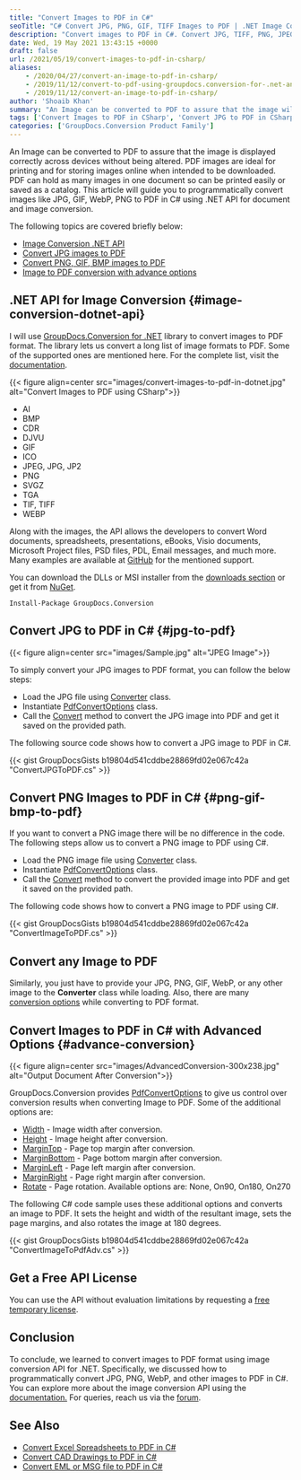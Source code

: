```yaml
---
title: "Convert Images to PDF in C#"
seoTitle: "C# Convert JPG, PNG, GIF, TIFF Images to PDF | .NET Image Converter"
description: "Convert images to PDF in C#. Convert JPG, TIFF, PNG, JPEG, GIF, BMP, and more files with rotation, resize, margins options using conversion API for .NET."
date: Wed, 19 May 2021 13:43:15 +0000
draft: false
url: /2021/05/19/convert-images-to-pdf-in-csharp/
aliases:
    - /2020/04/27/convert-an-image-to-pdf-in-csharp/
    - /2019/11/12/convert-to-pdf-using-groupdocs.conversion-for-.net-and-java/
    - /2019/11/12/convert-an-image-to-pdf-in-csharp/
author: 'Shoaib Khan'
summary: "An Image can be converted to PDF to assure that the image will display correctly across devices without being altered. PDF images are ideal for printing and for storing images online when intended to be downloaded. PDF can hold as many images in one document so can be printed easily or saved as a catalog. This article will guide you to programmatically convert images like JPG, GIF, WebP, PNG to PDF in C# using .NET API for document and image conversion."
tags: ['Convert Images to PDF in CSharp', 'Convert JPG to PDF in CSharp', 'CSharp Image Conversion', 'JPG to PDF in CSharp', 'PNG to PDF in CSharp']
categories: ['GroupDocs.Conversion Product Family']
---
```


An Image can be converted to PDF to assure that the image is displayed correctly across devices without being altered. PDF images are ideal for printing and for storing images online when intended to be downloaded. PDF can hold as many images in one document so can be printed easily or saved as a catalog. This article will guide you to programmatically convert images like JPG, GIF, WebP, PNG to PDF in C# using .NET API for document and image conversion.

The following topics are covered briefly below:

*   [Image Conversion .NET API][2]
*   [Convert JPG images to PDF][3]
*   [Convert PNG, GIF, BMP images to PDF][4]
*   [Image to PDF conversion with advance options][5]

## .NET API for Image Conversion {#image-conversion-dotnet-api}

I will use [GroupDocs.Conversion for .NET][6] library to convert images to PDF format. The library lets us convert a long list of image formats to PDF. Some of the supported ones are mentioned here. For the complete list, visit the [documentation][7].



{{< figure align=center src="images/convert-images-to-pdf-in-dotnet.jpg" alt="Convert Images to PDF using CSharp">}}


*   AI
*   BMP
*   CDR
*   DJVU
*   GIF
*   ICO
*   JPEG, JPG, JP2
*   PNG
*   SVGZ
*   TGA
*   TIF, TIFF
*   WEBP

Along with the images, the API allows the developers to convert Word documents, spreadsheets, presentations, eBooks, Visio documents, Microsoft Project files, PSD files, PDL, Email messages, and much more. Many examples are available at [GitHub][8] for the mentioned support.

You can download the DLLs or MSI installer from the [downloads section][9] or get it from [NuGet][10].

```
Install-Package GroupDocs.Conversion
```

## Convert JPG to PDF in C# {#jpg-to-pdf}



{{< figure align=center src="images/Sample.jpg" alt="JPEG Image">}}


To simply convert your JPG images to PDF format, you can follow the below steps:

*   Load the JPG file using [Converter][11] class.
*   Instantiate [PdfConvertOptions][12] class.
*   Call the [Convert][13] method to convert the JPG image into PDF and get it saved on the provided path.

The following source code shows how to convert a JPG image to PDF in C#.

{{< gist GroupDocsGists b19804d541cddbe28869fd02e067c42a "ConvertJPGToPDF.cs" >}}

## Convert PNG Images to PDF in C# {#png-gif-bmp-to-pdf}

If you want to convert a PNG image there will be no difference in the code. The following steps allow us to convert a PNG image to PDF using C#.

*   Load the PNG image file using [Converter][14] class.
*   Instantiate [PdfConvertOptions][15] class.
*   Call the [Convert][16] method to convert the provided image into PDF and get it saved on the provided path.

The following code shows how to convert a PNG image to PDF using C#.

{{< gist GroupDocsGists b19804d541cddbe28869fd02e067c42a "ConvertImageToPDF.cs" >}}

## Convert any Image to PDF

Similarly, you just have to provide your JPG, PNG, GIF, WebP, or any other image to the **Converter** class while loading. Also, there are many [conversion options][17] while converting to PDF format.

## Convert Images to PDF in C# with Advanced Options {#advance-conversion}



{{< figure align=center src="images/AdvancedConversion-300x238.jpg" alt="Output Document After Conversion">}}


GroupDocs.Conversion provides [PdfConvertOptions][18] to give us control over conversion results when converting Image to PDF. Some of the additional options are:

*   [Width][19] - Image width after conversion.
*   [Height][20] - Image height after conversion.
*   [MarginTop][21] - Page top margin after conversion.
*   [MarginBottom][22] - Page bottom margin after conversion.
*   [MarginLeft][23] - Page left margin after conversion.
*   [MarginRight][24] - Page right margin after conversion.
*   [Rotate][25] - Page rotation. Available options are: None, On90, On180, On270

The following C# code sample uses these additional options and converts an image to PDF. It sets the height and width of the resultant image, sets the page margins, and also rotates the image at 180 degrees.

{{< gist GroupDocsGists b19804d541cddbe28869fd02e067c42a "ConvertImageToPdfAdv.cs" >}}

## Get a Free API License

You can use the API without evaluation limitations by requesting a [free temporary license][26].

## Conclusion

To conclude, we learned to convert images to PDF format using image conversion API for .NET. Specifically, we discussed how to programmatically convert JPG, PNG, WebP, and other images to PDF in C#. You can explore more about the image conversion API using the [documentation.][27] For queries, reach us via the [forum][28].

## See Also

*   [Convert Excel Spreadsheets to PDF in C#][29]
*   [Convert CAD Drawings to PDF in C#][30]
*   [](https://blog.groupdocs.com/2021/04/21/convert-images-to-pdf-in-java/)[Convert EML or MSG file to PDF in C#][31]







[1]: https://blog.groupdocs.com/2021/05/19/convert-images-to-pdf-in-csharp/
[2]: #image-conversion-dotnet-api
[3]: #jpg-to-pdf
[4]: #png-gif-bmp-to-pdf
[5]: #advance-conversion
[6]: https://products.groupdocs.com/conversion/net
[7]: https://docs.groupdocs.com/conversion/net/supported-document-formats/#SupportedDocumentFormats-ConversionfromImageFiletoOtherDocumentformats
[8]: https://github.com/groupdocs-conversion
[9]: https://downloads.groupdocs.com/conversion/net
[10]: https://www.nuget.org/packages/GroupDocs.Conversion/
[11]: https://apireference.groupdocs.com/net/conversion/groupdocs.conversion/converter
[12]: https://apireference.groupdocs.com/net/conversion/groupdocs.conversion.options.convert/pdfconvertoptions
[13]: https://apireference.groupdocs.com/conversion/net/groupdocs.conversion/converter/methods/convert/index
[14]: https://apireference.groupdocs.com/net/conversion/groupdocs.conversion/converter
[15]: https://apireference.groupdocs.com/net/conversion/groupdocs.conversion.options.convert/pdfconvertoptions
[16]: https://apireference.groupdocs.com/conversion/net/groupdocs.conversion/converter/methods/convert/index
[17]: https://docs.groupdocs.com/conversion/net/convert-to-pdf-with-advanced-options/
[18]: https://apireference.groupdocs.com/net/conversion/groupdocs.conversion.options.convert/pdfconvertoptions
[19]: https://apireference.groupdocs.com/net/conversion/groupdocs.conversion.options.convert/pdfconvertoptions/properties/width
[20]: https://apireference.groupdocs.com/net/conversion/groupdocs.conversion.options.convert/pdfconvertoptions/properties/height
[21]: https://apireference.groupdocs.com/net/conversion/groupdocs.conversion.options.convert/pdfconvertoptions/properties/margintop
[22]: https://apireference.groupdocs.com/net/conversion/groupdocs.conversion.options.convert/pdfconvertoptions/properties/marginbottom
[23]: https://apireference.groupdocs.com/net/conversion/groupdocs.conversion.options.convert/pdfconvertoptions/properties/marginleft
[24]: https://apireference.groupdocs.com/net/conversion/groupdocs.conversion.options.convert/pdfconvertoptions/properties/marginright
[25]: https://apireference.groupdocs.com/net/conversion/groupdocs.conversion.options.convert/pdfconvertoptions/properties/rotate
[26]: https://purchase.groupdocs.com/temporary-license
[27]: https://docs.groupdocs.com/conversion
[28]: https://forum.groupdocs.com/
[29]: https://blog.groupdocs.com/2021/11/14/convert-excel-spreadsheets-to-pdf-using-csharp/
[30]: https://blog.groupdocs.com/2020/11/08/convert-cad-drawings-to-pdf-in-csharp/
[31]: https://blog.groupdocs.com/2019/12/06/convert-eml-or-msg-file-to-pdf-in-csharp/

